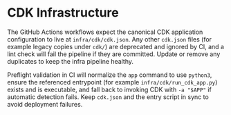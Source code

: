 # CDK Infrastructure

The GitHub Actions workflows expect the canonical CDK application configuration to live at `infra/cdk/cdk.json`. Any other `cdk.json` files (for example legacy copies under `cdk/`) are deprecated and ignored by CI, and a lint check will fail the pipeline if they are committed. Update or remove any duplicates to keep the infra pipeline healthy.

Preflight validation in CI will normalize the `app` command to use `python3`, ensure the referenced entrypoint (for example `infra/cdk/run_cdk_app.py`) exists and is executable, and fall back to invoking CDK with `-a "$APP"` if automatic detection fails. Keep `cdk.json` and the entry script in sync to avoid deployment failures.
